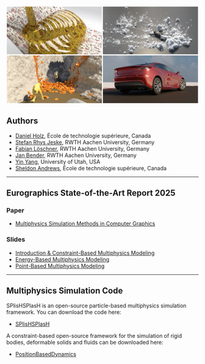 <p align=center>
 <img src="images/teaser.jpg">
</p>

## Authors


* [Daniel Holz](https://profs.etsmtl.ca/sandrews/), École de technologie supérieure, Canada
* [Stefan Rhys Jeske](https://www.animation.rwth-aachen.de), RWTH Aachen University, Germany
* [Fabian Löschner](https://www.animation.rwth-aachen.de), RWTH Aachen University, Germany
* [Jan Bender](https://www.animation.rwth-aachen.de), RWTH Aachen University, Germany
* [Yin Yang](https://yangzzzy.github.io/), University of Utah, USA 
* [Sheldon Andrews](https://profs.etsmtl.ca/sandrews/), École de technologie supérieure, Canada


---

## Eurographics State-of-the-Art Report 2025 

### Paper

* [Multiphysics Simulation Methods in Computer Graphics](https://animation.rwth-aachen.de/media/papers/93/2025-CGF-STAR-Multiphysics.pdf)

### Slides

* [Introduction & Constraint-Based Multiphysics Modeling](slides/01_intro_constraint_based.pdf)
* [Energy-Based Multiphysics Modeling](slides/02_energy_based.pdf)
* [Point-Based Multiphysics Modeling](slides/03_point_based.pdf)

---

## Multiphysics Simulation Code

SPlisHSPlasH is an open-source particle-based multiphysics simulation framework. You can download the code here:

* [SPlisHSPlasH](https://splishsplash.physics-simulation.org/)

A constraint-based open-source framework for the simulation of rigid bodies, deformable solids and fluids can be downloaded here: 

* [PositionBasedDynamics](https://github.com/InteractiveComputerGraphics/PositionBasedDynamics)
